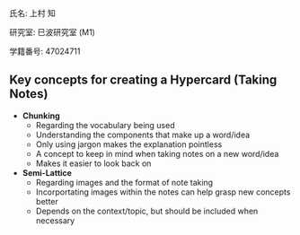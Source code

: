 氏名: 上村 知

研究室: 巳波研究室 (M1)

学籍番号: 47024711

## Key concepts for creating a Hypercard (Taking Notes)
* **Chunking**
  * Regarding the vocabulary being used
  * Understanding the components that make up a word/idea
  * Only using jargon makes the explanation pointless
  * A concept to keep in mind when taking notes on a new word/idea
  * Makes it easier to look back on
* **Semi-Lattice**
  * Regarding images and the format of note taking
  * Incorportating images within the notes can help grasp new concepts better
  * Depends on the context/topic, but should be included when necessary
